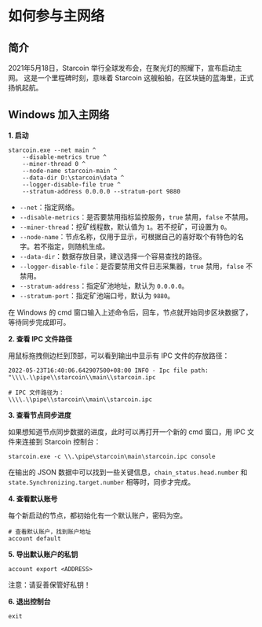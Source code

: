 # 如何参与主网络

## 简介

2021年5月18日，Starcoin 举行全球发布会，在聚光灯的照耀下，宣布启动主网。
这是一个里程碑时刻，意味着 Starcoin 这艘船舶，在区块链的蓝海里，正式扬帆起航。

## Windows 加入主网络

**1. 启动**

```shell
starcoin.exe --net main ^
    --disable-metrics true ^
    --miner-thread 0 ^
    --node-name starcoin-main ^
    --data-dir D:\starcoin\data ^
    --logger-disable-file true ^
    --stratum-address 0.0.0.0 --stratum-port 9880
```

- `--net`：指定网络。
- `--disable-metrics`：是否要禁用指标监控服务，`true` 禁用，`false` 不禁用。
- `--miner-thread`：挖矿线程数，默认值为 `1`。若不挖矿，可设置为 `0`。
- `--node-name`：节点名称，仅用于显示，可根据自己的喜好取个有特色的名字。若不指定，则随机生成。
- `--data-dir`：数据存放目录，建议选择一个容易查找的路径。
- `--logger-disable-file`：是否要禁用文件日志采集器，`true` 禁用，`false` 不禁用。
- `--stratum-address`：指定矿池地址，默认为 `0.0.0.0`。
- `--stratum-port`：指定矿池端口号，默认为 `9880`。

在 Windows 的 cmd 窗口输入上述命令后，回车，节点就开始同步区块数据了，等待同步完成即可。

**2. 查看 IPC 文件路径**

用鼠标拖拽侧边栏到顶部，可以看到输出中显示有 IPC 文件的存放路径：

```shell
2022-05-23T16:40:06.642907500+08:00 INFO - Ipc file path: "\\\\.\\pipe\\starcoin\\main\\starcoin.ipc

# IPC 文件路径为：
\\\\.\\pipe\\starcoin\\main\\starcoin.ipc
```

**3. 查看节点同步进度**

如果想知道节点同步数据的进度，此时可以再打开一个新的 cmd 窗口，用 IPC 文件来连接到 Starcoin 控制台：

```shell
starcoin.exe -c \\.\pipe\starcoin\main\starcoin.ipc console
```

在输出的 JSON 数据中可以找到一些关键信息，`chain_status.head.number` 和 `state.Synchronizing.target.number` 相等时，同步才完成。

**4. 查看默认账号**

每个新启动的节点，都初始化有一个默认账户，密码为空。

```shell
# 查看默认账户，找到账户地址
account default
```

**5. 导出默认账户的私钥**

```shell
account export <ADDRESS>
```

注意：请妥善保管好私钥！

**6. 退出控制台**

```shell
exit
```
